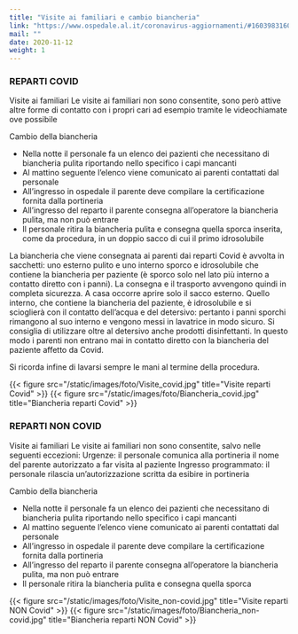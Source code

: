 ```yaml
---
title: "Visite ai familiari e cambio biancheria"
link: "https://www.ospedale.al.it/coronavirus-aggiornamenti/#1603983160431-d9a7bee0-ff20"
mail: ""
date: 2020-11-12
weight: 1
---
```


### **REPARTI COVID**
Visite ai familiari
Le visite ai familiari non sono consentite, sono però attive altre forme di contatto con i propri cari ad esempio tramite le videochiamate ove possibile

Cambio della biancheria
+ Nella notte il personale fa un elenco dei pazienti che necessitano di biancheria pulita riportando nello specifico i capi mancanti
+ Al mattino seguente l’elenco viene comunicato ai parenti contattati dal personale
+ All’ingresso in ospedale il parente deve compilare la certificazione fornita dalla portineria
+ All’ingresso del reparto il parente consegna all’operatore la biancheria pulita, ma non può entrare
+ Il personale ritira la biancheria pulita e consegna quella sporca inserita, come da procedura, in un doppio sacco di cui il primo idrosolubile
 
La biancheria che viene consegnata ai parenti dai reparti Covid è avvolta in sacchetti: uno esterno pulito e uno interno sporco e idrosolubile che contiene la biancheria per paziente (è sporco solo nel lato più interno a contatto diretto con i panni). La consegna e il trasporto avvengono quindi in completa sicurezza.
A casa occorre aprire solo il sacco esterno. Quello interno, che contiene la biancheria del paziente, è idrosolubile e si scioglierà con il contatto dell’acqua e del detersivo: pertanto i panni sporchi rimangono al suo interno e vengono messi in lavatrice in modo sicuro. Si consiglia di utilizzare oltre al detersivo anche prodotti disinfettanti. In questo modo i parenti non entrano mai in contatto diretto con la biancheria del paziente affetto da Covid.

Si ricorda infine di lavarsi sempre le mani al termine della procedura.

{{< figure src="/static/images/foto/Visite_covid.jpg" title="Visite reparti Covid" >}}
{{< figure src="/static/images/foto/Biancheria_covid.jpg" title="Biancheria reparti Covid" >}}

### **REPARTI NON COVID**
Visite ai familiari
Le visite ai familiari non sono consentite, salvo nelle seguenti eccezioni:
Urgenze: il personale comunica alla portineria il nome del parente autorizzato a far visita al paziente
Ingresso programmato: il personale rilascia un’autorizzazione scritta da esibire in portineria
 
Cambio della biancheria
+ Nella notte il personale fa un elenco dei pazienti che necessitano di biancheria pulita riportando nello specifico i capi mancanti
+ Al mattino seguente l’elenco viene comunicato ai parenti contattati dal personale
+ All’ingresso in ospedale il parente deve compilare la certificazione fornita dalla portineria
+ All’ingresso del reparto il parente consegna all’operatore la biancheria pulita, ma non può entrare
+ Il personale ritira la biancheria pulita e consegna quella sporca

{{< figure src="/static/images/foto/Visite_non-covid.jpg" title="Visite reparti NON Covid" >}}
{{< figure src="/static/images/foto/Biancheria_non-covid.jpg" title="Biancheria reparti NON Covid" >}}
